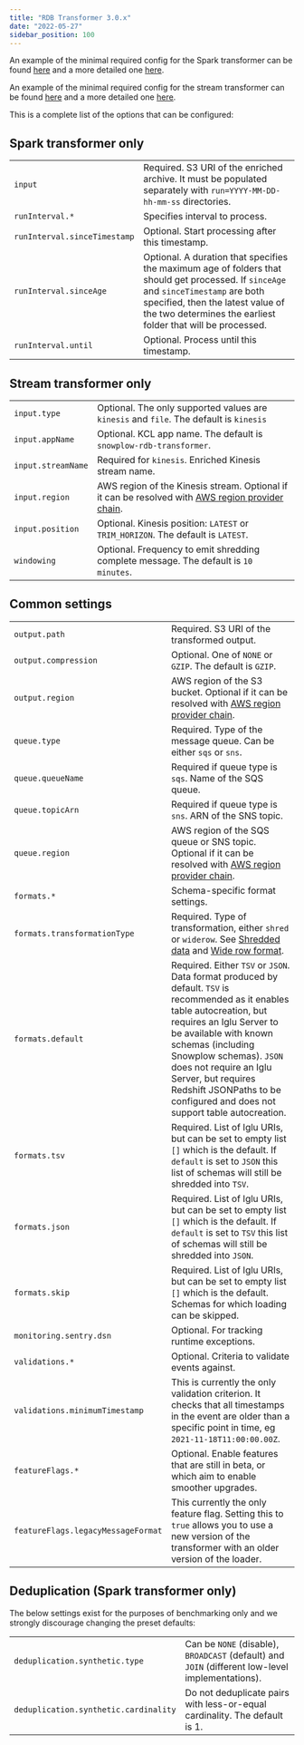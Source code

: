 ```yaml
---
title: "RDB Transformer 3.0.x"
date: "2022-05-27"
sidebar_position: 100
---
```


An example of the minimal required config for the Spark transformer can be found [here](https://github.com/snowplow/snowplow-rdb-loader/blob/master/config/transformer.batch.config.minimal.hocon) and a more detailed one [here](https://github.com/snowplow/snowplow-rdb-loader/blob/master/config/transformer.batch.config.reference.hocon).

An example of the minimal required config for the stream transformer can be found [here](https://github.com/snowplow/snowplow-rdb-loader/blob/master/config/transformer.kinesis.config.minimal.hocon) and a more detailed one [here](https://github.com/snowplow/snowplow-rdb-loader/blob/master/config/transformer.kinesis.config.reference.hocon).

This is a complete list of the options that can be configured:

## **Spark transformer only**

|  |  |
| --- | --- |
| `input` | Required. S3 URI of the enriched archive. It must be populated separately with `run=YYYY-MM-DD-hh-mm-ss` directories. |
| `runInterval.*` | Specifies interval to process. |
| `runInterval.sinceTimestamp` | Optional. Start processing after this timestamp. |
| `runInterval.sinceAge` | Optional. A duration that specifies the maximum age of folders that should get processed. If `sinceAge` and `sinceTimestamp` are both specified, then the latest value of the two determines the earliest folder that will be processed. |
| `runInterval.until` | Optional. Process until this timestamp. |

## **Stream transformer only**

|  |  |
| --- | --- |
| `input.type` | Optional. The only supported values are `kinesis` and `file`. The default is `kinesis` |
| `input.appName` | Optional. KCL app name. The default is `snowplow-rdb-transformer`. |
| `input.streamName` | Required for `kinesis`. Enriched Kinesis stream name. |
| `input.region` | AWS region of the Kinesis stream. Optional if it can be resolved with [AWS region provider chain](https://sdk.amazonaws.com/java/api/latest/software/amazon/awssdk/regions/providers/DefaultAwsRegionProviderChain.html). |
| `input.position` | Optional. Kinesis position: `LATEST` or `TRIM_HORIZON`. The default is `LATEST`. |
| `windowing` | Optional. Frequency to emit shredding complete message. The default is `10 minutes`. |

## **Common settings**

|  |  |
| --- | --- |
| `output.path` | Required. S3 URI of the transformed output. |
| `output.compression` | Optional. One of `NONE` or `GZIP`. The default is `GZIP`. |
| `output.region` | AWS region of the S3 bucket. Optional if it can be resolved with [AWS region provider chain](https://sdk.amazonaws.com/java/api/latest/software/amazon/awssdk/regions/providers/DefaultAwsRegionProviderChain.html). |
| `queue.type` | Required. Type of the message queue. Can be either `sqs` or `sns`. |
| `queue.queueName` | Required if queue type is `sqs`. Name of the SQS queue. |
| `queue.topicArn` | Required if queue type is `sns`. ARN of the SNS topic. |
| `queue.region` | AWS region of the SQS queue or SNS topic. Optional if it can be resolved with [AWS region provider chain](https://sdk.amazonaws.com/java/api/latest/software/amazon/awssdk/regions/providers/DefaultAwsRegionProviderChain.html). |
| `formats.*` | Schema-specific format settings. |
| `formats.transformationType` | Required. Type of transformation, either `shred` or `widerow`. See [Shredded data](/docs/pipeline-components-and-applications/loaders-storage-targets/snowplow-rdb-loader-3-0-0/transforming-enriched-data/#shredded-data) and [Wide row format](/docs/pipeline-components-and-applications/loaders-storage-targets/snowplow-rdb-loader-3-0-0/transforming-enriched-data/#wide-row-format). |
| `formats.default` | Required. Either `TSV` or `JSON`. Data format produced by default. `TSV` is recommended as it enables table autocreation, but requires an Iglu Server to be available with known schemas (including Snowplow schemas). `JSON` does not require an Iglu Server, but requires Redshift JSONPaths to be configured and does not support table autocreation. |
| `formats.tsv` | Required. List of Iglu URIs, but can be set to empty list `[]` which is the default. If `default` is set to `JSON` this list of schemas will still be shredded into `TSV`. |
| `formats.json` | Required. List of Iglu URIs, but can be set to empty list `[]` which is the default. If `default` is set to `TSV` this list of schemas will still be shredded into `JSON`. |
| `formats.skip` | Required. List of Iglu URIs, but can be set to empty list `[]` which is the default. Schemas for which loading can be skipped. |
| `monitoring.sentry.dsn` | Optional. For tracking runtime exceptions. |
| `validations.*` | Optional. Criteria to validate events against. |
| `validations.minimumTimestamp` | This is currently the only validation criterion. It checks that all timestamps in the event are older than a specific point in time, eg `2021-11-18T11:00:00.00Z`. |
| `featureFlags.*` | Optional. Enable features that are still in beta, or which aim to enable smoother upgrades. |
| `featureFlags.legacyMessageFormat` | This currently the only feature flag. Setting this to `true` allows you to use a new version of the transformer with an older version of the loader. |

## **Deduplication (Spark transformer only)**

The below settings exist for the purposes of benchmarking only and we strongly discourage changing the preset defaults:

|  |  |
| --- | --- |
| `deduplication.synthetic.type` | Can be `NONE` (disable), `BROADCAST` (default) and `JOIN` (different low-level implementations). |
| `deduplication.synthetic.cardinality` | Do not deduplicate pairs with less-or-equal cardinality. The default is 1. |
